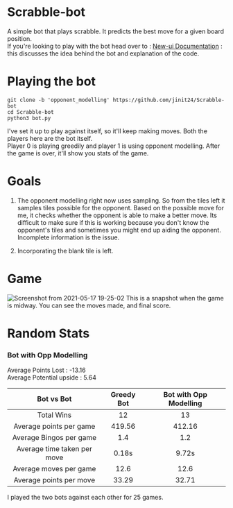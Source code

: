 # Scrabble-bot
A simple bot that plays scrabble. It predicts the best move for a given board position.  
If you're looking to play with the bot head over to : <a href = "https://github.com/jinit24/Scrabble-bot"> New-ui </a>
<a href="https://jinit24.github.io/Scrabble-bot/">Documentation</a> : this discusses the idea behind the bot and explanation of the code.

# Playing the bot
```
git clone -b 'opponent_modelling' https://github.com/jinit24/Scrabble-bot
cd Scrabble-bot
python3 bot.py
````
I've set it up to play against itself, so it'll keep making moves. Both the players here are the bot itself.  
Player 0 is playing greedily and player 1 is using opponent modelling.
After the game is over, it'll show you stats of the game.  

# Goals
1. The opponent modelling right now uses sampling. So from the tiles left it samples tiles possible for the opponent. Based on the possible move for me, it checks whether the opponent is able to make a better move. Its difficult to make sure if this is working because you don't know the opponent's tiles and sometimes you might end up aiding the opponent. Incomplete information is the issue.
 
2. Incorporating the blank tile is left.

# Game 
![Screenshot from 2021-05-17 19-25-02](https://user-images.githubusercontent.com/45783917/118500836-c1fad600-b745-11eb-8085-daef71a57777.png)
This is a snapshot when the game is midway. You can see the moves made, and final score.

# Random Stats 

### Bot with Opp Modelling  
Average Points Lost    	    :  -13.16  
Average Potential upside    :  5.64   

| Bot vs Bot                 |Greedy Bot       | Bot with Opp Modelling  |
| :-----:                    | :-:             | :-:              |
|Total Wins                  | 12              | 13               |
|Average points per game     | 419.56          | 412.16           |
|Average Bingos per game     | 1.4             | 1.2              |
|Average time taken per move | 0.18s           | 9.72s            |
|Average moves per game      | 12.6            | 12.6             |
|Average points per move     | 33.29           | 32.71            |


I played the two bots against each other for 25 games.

